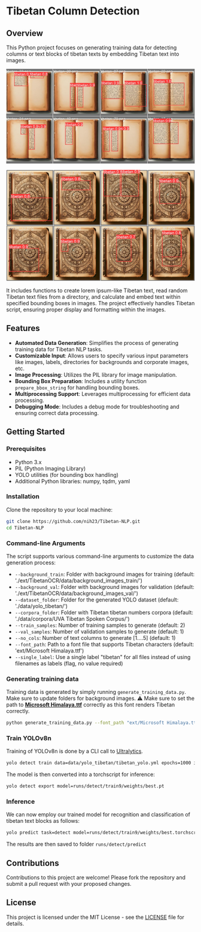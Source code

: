 # Tibetan Column Detection

## Overview
This Python project focuses on generating training data for detecting columns or text blocks of tibetan texts by embedding Tibetan text into images. 

![Validation results](res/results_val_1.png)

![Validation results](res/results_val_2.png)

It includes functions to create lorem ipsum-like Tibetan text, read random Tibetan text files from a directory, and calculate and embed text within specified bounding boxes in images. The project effectively handles Tibetan script, ensuring proper display and formatting within the images.

## Features
- **Automated Data Generation**: Simplifies the process of generating training data for Tibetan NLP tasks.
- **Customizable Input**: Allows users to specify various input parameters like images, labels, directories for backgrounds and corporate images, etc.
- **Image Processing**: Utilizes the PIL library for image manipulation.
- **Bounding Box Preparation**: Includes a utility function `prepare_bbox_string` for handling bounding boxes.
- **Multiprocessing Support**: Leverages multiprocessing for efficient data processing.
- **Debugging Mode**: Includes a debug mode for troubleshooting and ensuring correct data processing.

## Getting Started

### Prerequisites
- Python 3.x
- PIL (Python Imaging Library)
- YOLO utilities (for bounding box handling)
- Additional Python libraries: numpy, tqdm, yaml

### Installation
Clone the repository to your local machine:

```bash
git clone https://github.com/nih23/Tibetan-NLP.git
cd Tibetan-NLP
```

### Command-line Arguments

The script supports various command-line arguments to customize the data generation process:

- `--background_train`: Folder with background images for training (default: './ext/TibetanOCR/data/background_images_train/')
- `--background_val`: Folder with background images for validation (default: './ext/TibetanOCR/data/background_images_val/')
- `--dataset_folder`: Folder for the generated YOLO dataset (default: './data/yolo_tibetan/')
- `--corpora_folder`: Folder with Tibetan tibetan numbers corpora (default: './data/corpora/UVA Tibetan Spoken Corpus/')
- `--train_samples`: Number of training samples to generate (default: 2)
- `--val_samples`: Number of validation samples to generate (default: 1)
- `--no_cols`: Number of text columns to generate [1....5] (default: 1)
- `--font_path`: Path to a font file that supports Tibetan characters (default: 'ext/Microsoft Himalaya.ttf')
- `--single_label`: Use a single label "tibetan" for all files instead of using filenames as labels (flag, no value required)

### Generating training data
Training data is generated by simply running `generate_training_data.py`. Make sure to update folders for background images.
⚠️ Make sure to set the path to **[Microsoft Himalaya.ttf](https://legionfonts.com/fonts/microsoft-himalaya)** correctly as this font renders Tibetan correctly.


```bash
python generate_training_data.py --font_path "ext/Microsoft Himalaya.ttf" --single_label
```

### Train YOLOv8n
Training of YOLOv8n is done by a CLI call to [Ultralytics](https://docs.ultralytics.com/usage/cli/#train). 

```bash
yolo detect train data=data/yolo_tibetan/tibetan_yolo.yml epochs=1000 imgsz=1024
```

The model is then converted into a torchscript for inference:
```bash
yolo detect export model=runs/detect/train9/weights/best.pt 
```

### Inference
We can now employ our trained model for recognition and classification of tibetan text blocks as follows:

```bash
yolo predict task=detect model=runs/detect/train9/weights/best.torchscript imgsz=1024 source=data/my_inference_data/*.jpg
```

The results are then saved to folder `runs/detect/predict`

## Contributions

Contributions to this project are welcome! Please fork the repository and submit a pull request with your proposed changes.

## License

This project is licensed under the MIT License - see the [LICENSE](LICENSE) file for details.
